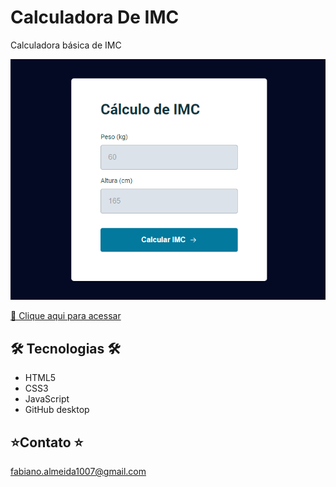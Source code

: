 # Calculadora De IMC

 Calculadora básica de IMC
 
 ![preview](./.github/preview.png)

[🔗 Clique aqui para acessar](https://fabiiano.github.io/projeto-imc/)

## 🛠 Tecnologias 🛠

- HTML5
- CSS3
- JavaScript
- GitHub desktop

## ⭐Contato ⭐

fabiano.almeida1007@gmail.com
